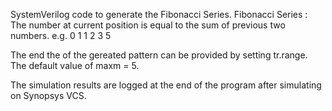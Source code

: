 SystemVerilog code to generate the Fibonacci Series.
Fibonacci Series : The number at current position is equal to the sum of previous two numbers.
e.g. 0 	1 	1 	2 	3 	5 

The end the of the gereated pattern can be provided by setting tr.range. The default value of maxm = 5.

The simulation results are logged at the end of the program after simulating on Synopsys VCS.
